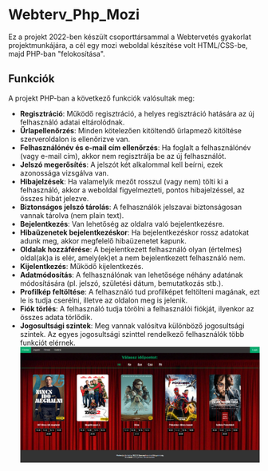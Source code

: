 # Webterv_Php_Mozi

Ez a projekt 2022-ben készült csoporttársammal a Webtervetés gyakorlat projektmunkájára, a cél egy mozi weboldal készítése volt HTML/CSS-be, majd PHP-ban "felokosítása". 

## Funkciók

A projekt PHP-ban a következő funkciók valósultak meg:

- **Regisztráció**: Működő regisztráció, a helyes regisztráció hatására az új felhasználó adatai eltárolódnak.
- **Űrlapellenőrzés**: Minden kötelezően kitöltendő űrlapmező kitöltése szerveroldalon is ellenőrizve van.
- **Felhasználónév és e-mail cím ellenőrzés**: Ha foglalt a felhasználónév (vagy e-mail cím), akkor nem regisztrálja be az új felhasználót.
- **Jelszó megerősítés**: A jelszót két alkalommal kell beírni, ezek azonossága vizsgálva van.
- **Hibajelzések**: Ha valamelyik mezőt rosszul (vagy nem) tölti ki a felhasználó, akkor a weboldal figyelmezteti, pontos hibajelzéssel, az összes hibát jelezve.
- **Biztonságos jelszó tárolás**: A felhasználók jelszavai biztonságosan vannak tárolva (nem plain text).
- **Bejelentkezés**: Van lehetőség az oldalra való bejelentkezésre.
- **Hibaüzenetek bejelentkezéskor**: Ha bejelentkezéskor rossz adatokat adunk meg, akkor megfelelő hibaüzenetet kapunk.
- **Oldalak hozzáférése**: A bejelentkezett felhasználó olyan (értelmes) oldal(ak)a is elér, amely(ek)et a nem bejelentkezett felhasználó nem.
- **Kijelentkezés**: Működő kijelentkezés.
- **Adatmódosítás**: A felhasználónak van lehetősége néhány adatának módosítására (pl. jelszó, születési dátum, bemutatkozás stb.).
- **Profilkép feltöltése**: A felhasználó tud profilképet feltölteni magának, ezt le is tudja cserélni, illetve az oldalon meg is jelenik.
- **Fiók törlés**: A felhasználó tudja törölni a felhasználói fiókját, ilyenkor az összes adata törlődik.
- **Jogosultsági szintek**: Meg vannak valósítva különböző jogosultsági szintek. Az egyes jogosultsági szinttel rendelkező felhasználók több funkciót elérnek.
![Cinema_website](./images/website.png)
